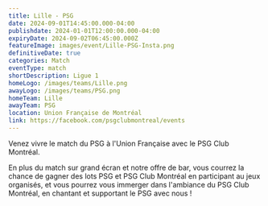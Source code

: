 ```yaml
---
title: Lille - PSG
date: 2024-09-01T14:45:00.000-04:00
publishdate: 2024-01-01T12:00:00.000-04:00
expiryDate: 2024-09-02T06:45:00.000Z
featureImage: images/event/Lille-PSG-Insta.png
definitiveDate: true
categories: Match
eventType: match
shortDescription: Ligue 1
homeLogo: /images/teams/Lille.png
awayLogo: /images/teams/PSG.png
homeTeam: Lille
awayTeam: PSG
location: Union Française de Montréal
link: https://facebook.com/psgclubmontreal/events
---
```


Venez vivre le match du PSG à l'Union Française avec le PSG Club Montréal.

En plus du match sur grand écran et notre offre de bar, vous courrez la chance de gagner des lots PSG et PSG Club Montréal en participant au jeux organisés, et vous pourrez vous immerger dans l'ambiance du PSG Club Montréal, en chantant et supportant le PSG avec nous !
